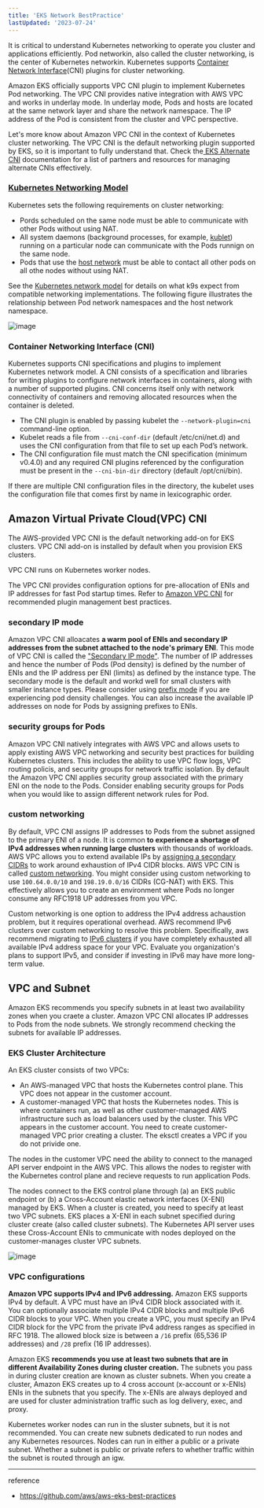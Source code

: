 ```yaml
---
title: 'EKS Network BestPractice'
lastUpdated: '2023-07-24'
---
```

It is critical to understand Kubernetes networking to operate you cluster and applications efficiently. Pod networkin, also called the cluster networking, is the center of Kubernetes networkin. Kubernetes supports [Container Network Interface](https://github.com/containernetworking/cni)(CNI) plugins for cluster networking.

Amazon EKS officially supports VPC CNI plugin to implement Kubernetes Pod networking. The VPC CNI provides native integration with AWS VPC and works in underlay mode. In underlay mode, Pods and hosts are located at the same network layer and share the network namespace. The IP address of the Pod is consistent from the cluster and VPC perspective.

Let's more know about Amazon VPC CNI in the context of Kubernetes cluster networking. The VPC CNI is the default networking plugin supported by EKS, so it is important to fully understand that. Check the[ EKS Alternate CNI](https://docs.aws.amazon.com/eks/latest/userguide/alternate-cni-plugins.html) documentation for a list of partners and resources for managing alternate CNIs effectively.

### [Kubernetes Networking Model](../Kubernetes Networking Model.md)

Kubernetes sets the following requirements on cluster networking:
- Pords scheduled on the same node must be able to communicate with other Pods without using NAT.
- All system daemons (background processes, for example, [kublet](https://kubernetes.io/docs/concepts/overview/components/)) running on a particular node can communicate with the Pods runnign on the same node.
- Pods that use the [host network](https://docs.docker.com/network/host/) must be able to contact all other pods on all othe nodes without using NAT.

See the [Kubernetes network model](https://kubernetes.io/docs/concepts/services-networking/#the-kubernetes-network-model) for details on what k9s expect from compatible networking implementations. The following figure illustrates the relationship between Pod network namespaces and the host network namespace.

![image](https://github.com/rlaisqls/TIL/assets/81006587/e83e30d5-c00c-4c90-88a6-873244274a70)

### Container Networking Interface (CNI)

Kubernetes supports CNI specifications and plugins to implement Kubernetes network model. A CNI consists of a specification and libraries for writing plugins to configure network interfaces in containers, along with a number of supported plugins. CNI concerns itself only with network connectivity of containers and removing allocated resources when the container is deleted.

- The CNI plugin is enabled by passing kubelet the `--network-plugin=cni` command-line option.
- Kubelet reads a file from `--cni-conf-dir` (default /etc/cni/net.d) and uses the CNI configuration from that file to set up each Pod’s network.
- The CNI configuration file must match the CNI specification (minimum v0.4.0) and any required CNI plugins referenced by the configuration must be present in the `--cni-bin-dir` directory (default /opt/cni/bin).
 
If there are multiple CNI configuration files in the directory, the kubelet uses the configuration file that comes first by name in lexicographic order.

## Amazon Virtual Private Cloud(VPC) CNI

The AWS-provided VPC CNI is the default networking add-on for EKS clusters. VPC CNI add-on is installed by default when you provision EKS clusters.

VPC CNI runs on Kubernetes worker nodes.

The VPC CNI provides configuration options for pre-allocation of ENIs and IP addresses for fast Pod startup times. Refer to [Amazon VPC CNI](Amazon VPC CNI.md) for recommended plugin management best practices. 


### secondary IP mode

Amazon VPC CNI alloacates **a warm pool of ENIs and secondary IP addresses from the subnet attached to the node's primary ENI**. This mode of VPC CNI is called the ["Secondary IP mode"](https://aws.github.io/aws-eks-best-practices/networking/vpc-cni/). The number of IP addresses and hence the number of Pods (Pod density) is defined by the number of ENIs and the IP address per ENI (limits) as defined by the instance type. The secondary mode is the default and workd well for small clusters with smaller instance types.  Please consider using [prefix mode](https://aws.github.io/aws-eks-best-practices/networking/prefix-mode/index_linux/) if you are experiencing pod density challenges. You can also increase the available IP addresses on node for Pods by assigning prefixes to ENIs.

### security groups for Pods

Amazon VPC CNI natively integrates with AWS VPC and allows usets to apply existing AWS VPC networking and security best practices for building Kubernetes clusters. This includes the ability to use VPC flow logs, VPC routing policis, and security groups for network traffic isolation. By default the Amazon VPC CNI applies security group associated with the primary ENI on the node to the Pods. Consider enabling security groups for Pods when you would like to assign different network rules for Pod.

### custom networking

By default, VPC CNI assigns IP addresses to Pods from the subnet assigned to the primary ENI of a node. It is common **to experience a shortage of IPv4 addresses when running large clusters** with thousands of workloads. AWS VPC allows you to extend available IPs by [assigning a secondary CIDRs](https://docs.aws.amazon.com/vpc/latest/userguide/configure-your-vpc.html#add-cidr-block-restrictions) to work around exhaustion of IPv4 CIDR blocks. AWS VPC CIN is called [custom networking](https://aws.github.io/aws-eks-best-practices/networking/custom-networking/). You might consider using custom networking to use `100.64.0.0/10` and `198.19.0.0/16` CIDRs (CG-NAT) with EKS. This effectively allows you to create an environment where Pods no longer consume any RFC1918 UP addresses from you VPC.

Custom networking is one option to address the IPv4 address achaustion problem, but it requires operational overhead. AWS recommend IPv6 clusters over custom networking to resolve this problem. Specifically, aws recommend migrating to [IPv6 clusters](https://aws.github.io/aws-eks-best-practices/networking/ipv6/) if you have completely exhausted all available IPv4 address space for your VPC. Evaluate you organization's plans to support IPv5, and consider if investing in IPv6 may have more long-term value.

## VPC and Subnet

Amazon EKS recommends you specify subnets in at least two availability zones when you craete a cluster. Amazon VPC CNI allocates IP addresses to Pods from the node subnets. We strongly recommend checking the subnets for available IP addresses. 

### EKS Cluster Architecture

An EKS cluster consists of two VPCs:

- An AWS-managed VPC that hosts the Kubernetes control plane. This VPC does not appear in the customer account.
- A customer-managed VPC that hosts the Kubernetes nodes. This is where containers run, as well as other customer-managed AWS infrastructure such as load balancers used by the cluster. This VPC appears in the customer account. You need to create customer-managed VPC prior creating a cluster. The eksctl creates a VPC if you do not privide one.

The nodes in the customer VPC need the ability to connect to the managed API server endpoint in the AWS VPC. This allows the nodes to register with the Kubernetes control plane and recieve requests to run application Pods.

The nodes connect to the EKS control plane through (a) an EKS public endpoint or (b) a Cross-Account elastic network interfaces (X-ENI) managed by EKS. When a cluster is created, you need to specify at least two VPC subnets. EKS places a X-ENI in each subnet specified during cluster create (also called cluster subnets). The Kubernetes API server uses these Cross-Account ENIs to cmmunicate with nodes deployed on the customer-manages cluster VPC subnets. 

![image](https://github.com/rlaisqls/TIL/assets/81006587/e85fe0ee-03c5-4223-bea8-e07115883a03)

### VPC configurations

**Amazon VPC supports IPv4 and IPv6 addressing.** Amazon EKS supports IPv4 by default. A VPC must have an IPv4 CIDR block associated with it. You can optionally associate multiple IPv4 CIDR blocks and multiple IPv6 CIDR blocks to your VPC. When you create a VPC, you must specify an IPv4 CIDR block for the VPC from the private IPv4 address ranges as specified in RFC 1918. The allowed block size is between a `/16` prefix (65,536 IP addresses) and `/28` prefix (16 IP addresses).

Amazon EKS **recommends you use at least two subnets that are in different Availability Zones during cluster creation.** The subnets you pass in during cluster creation are known as cluster subnets. When you create a cluster, Amazon EKS creates up to 4 cross account (x-account or x-ENIs) ENIs in the subnets that you specify. The x-ENIs are always deployed and are used for cluster administration traffic such as log delivery, exec, and proxy. 

Kubernetes worker nodes can run in the sluster subnets, but it is not recommended. You can create new subnets dedicated to run nodes and any Kubernetes resources. Nodes can run in either a public or a private subnet. Whether a subnet is public or private refers to whether traffic within the subnet is routed through an igw. 

---

reference
- https://github.com/aws/aws-eks-best-practices